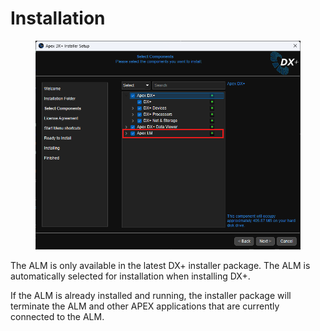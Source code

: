 # Installation

<figure><img src="../.gitbook/assets/installer2025.15 - ALM highlighted.png" alt=""><figcaption></figcaption></figure>

The ALM is only available in the latest DX+ installer package. The ALM is automatically selected for installation when installing DX+.&#x20;

If the ALM is already installed and running, the installer package will terminate the ALM and other APEX applications that are currently connected to the ALM.
